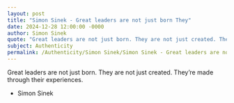 ```yaml
---
layout: post
title: "Simon Sinek - Great leaders are not just born They"
date: 2024-12-28 12:00:00 -0000
author: Simon Sinek
quote: "Great leaders are not just born. They are not just created. They’re made through their experiences."
subject: Authenticity
permalink: /Authenticity/Simon Sinek/Simon Sinek - Great leaders are not just born They
---
```


Great leaders are not just born. They are not just created. They’re made through their experiences.

- Simon Sinek
